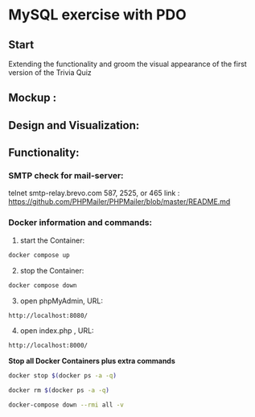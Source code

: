 # MySQL exercise with PDO

## Start
Extending the functionality and groom the visual appearance of the first version of the Trivia Quiz
## Mockup :

## Design and Visualization:

## Functionality:




### SMTP check for mail-server:
telnet smtp-relay.brevo.com 587, 2525, or 465
link :
https://github.com/PHPMailer/PHPMailer/blob/master/README.md

### Docker information and commands:

1. start the Container:

```bash
docker compose up
```

2. stop the Container:

```bash
docker compose down
```

3. open phpMyAdmin, URL:

```bash
http://localhost:8080/
```

4. open index.php , URL:

```bash
http://localhost:8000/
```

**Stop all Docker Containers plus extra commands**

```bash
docker stop $(docker ps -a -q)
```

```bash
docker rm $(docker ps -a -q)
```

```bash
docker-compose down --rmi all -v
```
